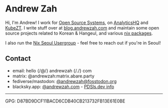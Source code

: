 # Andrew Zah

Hi, I'm Andrew! I work for [Open Source Systems](https://github.com/ossys/), on [AnalyticsHQ](https://analyticshq.com) and [KubeZT](https://kubezt.com).
I write stuff over at [blog.andrewzah.com](https://andrewzah.com) and maintain some open source projects related to Korean & Hangeul, and various [nix packages](https://github.com/NixOS/nixpkgs).

I also run the [Nix Seoul Usergroup](https://nixseoul.club) - feel free to reach out if you're in Seoul!

## Contact

* email: hello {/@/} andrewzah {/./} com
* matrix: @andrewzah:matrix.abare.party
* fediverse/mastodon: [@andrewzah@fosstodon.org](https://fosstodon.org/@andrewzah)
* blacksky.app: [@andrewzah.com](https://blacksky.community/profile/andrewzah.bsky.social) - [PDSls.dev info](https://pdsls.dev/at://did:plc:dobotftwezupjqeins7l3nqv)

---

GPG: D87BD9DCF11BACD6CDB40CB213732FB13E61E0BE
